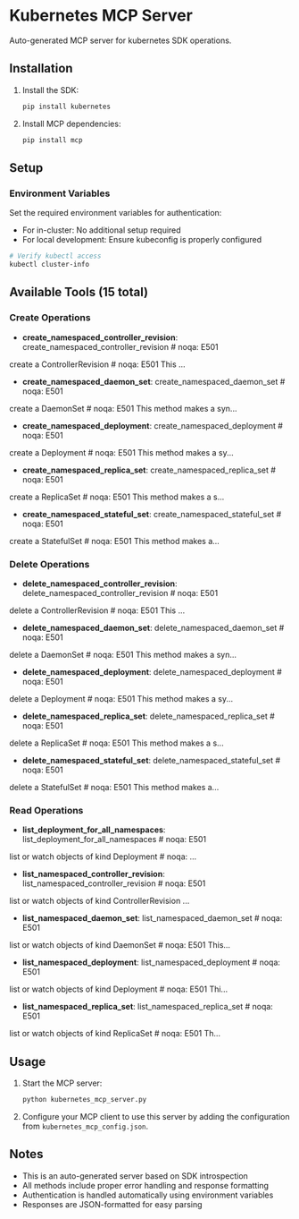 # Kubernetes MCP Server

Auto-generated MCP server for kubernetes SDK operations.

## Installation

1. Install the SDK:
   ```bash
   pip install kubernetes
   ```

2. Install MCP dependencies:
   ```bash
   pip install mcp
   ```

## Setup

### Environment Variables

Set the required environment variables for authentication:


- For in-cluster: No additional setup required
- For local development: Ensure kubeconfig is properly configured

```bash
# Verify kubectl access
kubectl cluster-info
```


## Available Tools (15 total)

### Create Operations
- **create_namespaced_controller_revision**: create_namespaced_controller_revision  # noqa: E501

create a ControllerRevision  # noqa: E501
This ...
- **create_namespaced_daemon_set**: create_namespaced_daemon_set  # noqa: E501

create a DaemonSet  # noqa: E501
This method makes a syn...
- **create_namespaced_deployment**: create_namespaced_deployment  # noqa: E501

create a Deployment  # noqa: E501
This method makes a sy...
- **create_namespaced_replica_set**: create_namespaced_replica_set  # noqa: E501

create a ReplicaSet  # noqa: E501
This method makes a s...
- **create_namespaced_stateful_set**: create_namespaced_stateful_set  # noqa: E501

create a StatefulSet  # noqa: E501
This method makes a...

### Delete Operations
- **delete_namespaced_controller_revision**: delete_namespaced_controller_revision  # noqa: E501

delete a ControllerRevision  # noqa: E501
This ...
- **delete_namespaced_daemon_set**: delete_namespaced_daemon_set  # noqa: E501

delete a DaemonSet  # noqa: E501
This method makes a syn...
- **delete_namespaced_deployment**: delete_namespaced_deployment  # noqa: E501

delete a Deployment  # noqa: E501
This method makes a sy...
- **delete_namespaced_replica_set**: delete_namespaced_replica_set  # noqa: E501

delete a ReplicaSet  # noqa: E501
This method makes a s...
- **delete_namespaced_stateful_set**: delete_namespaced_stateful_set  # noqa: E501

delete a StatefulSet  # noqa: E501
This method makes a...

### Read Operations
- **list_deployment_for_all_namespaces**: list_deployment_for_all_namespaces  # noqa: E501

list or watch objects of kind Deployment  # noqa: ...
- **list_namespaced_controller_revision**: list_namespaced_controller_revision  # noqa: E501

list or watch objects of kind ControllerRevision ...
- **list_namespaced_daemon_set**: list_namespaced_daemon_set  # noqa: E501

list or watch objects of kind DaemonSet  # noqa: E501
This...
- **list_namespaced_deployment**: list_namespaced_deployment  # noqa: E501

list or watch objects of kind Deployment  # noqa: E501
Thi...
- **list_namespaced_replica_set**: list_namespaced_replica_set  # noqa: E501

list or watch objects of kind ReplicaSet  # noqa: E501
Th...


## Usage

1. Start the MCP server:
   ```bash
   python kubernetes_mcp_server.py
   ```

2. Configure your MCP client to use this server by adding the configuration from `kubernetes_mcp_config.json`.

## Notes

- This is an auto-generated server based on SDK introspection
- All methods include proper error handling and response formatting
- Authentication is handled automatically using environment variables
- Responses are JSON-formatted for easy parsing
